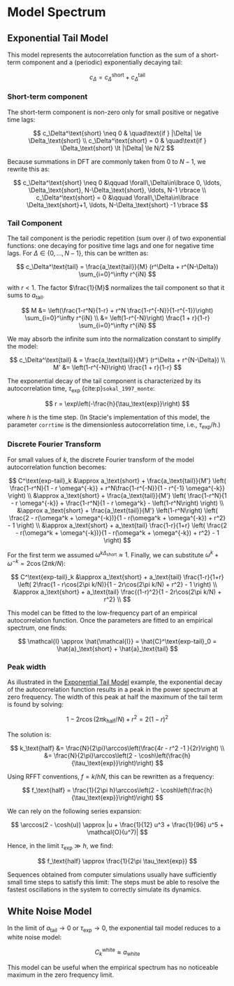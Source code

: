 # Model Spectrum

## Exponential Tail Model

This model represents the autocorrelation function
as the sum of a short-term component and a (periodic) exponentially decaying tail:

$$
c_\Delta = c_\Delta^\text{short} + c_\Delta^\text{tail}
$$


### Short-term component

The short-term component is non-zero only for small positive or negative time lags:

$$
c_\Delta^\text{short} \neq 0 & \quad\text{if } |\Delta| \le \Delta_\text{short}
\\
c_\Delta^\text{short} = 0 & \quad\text{if } \Delta_\text{short} \lt |\Delta| \le N/2
$$

Because summations in DFT are commonly taken from $0$ to $N-1$, we rewrite this as:


$$
c_\Delta^\text{short}
    \neq 0 &\qquad \forall\,\Delta\in\lbrace
        0, \ldots, \Delta_\text{short},
        N-\Delta_\text{short}, \ldots, N-1
    \rbrace
\\
c_\Delta^\text{short}
    = 0 &\qquad \forall\,\Delta\in\lbrace
        \Delta_\text{short}+1, \ldots, N-\Delta_\text{short} -1
    \rbrace
$$


### Tail Component

The tail component is the periodic repetition (sum over $i$) of two exponential functions:
one decaying for positive time lags and one for negative time lags.
For $\Delta \in \lbrace 0, \ldots, N-1 \rbrace$, this can be written as:

$$
c_\Delta^\text{tail}
    = \frac{a_\text{tail}}{M} (r^\Delta + r^{N-\Delta}) \sum_{i=0}^\infty r^{iN}
$$

with $r < 1$.
The factor $\frac{1}{M}$ normalizes the tail component so that it sums to $a_\text{tail}$.

$$
M
    &= \left(\frac{1-r^N}{1-r} + r^N \frac{1-r^{-N}}{1-r^{-1}}\right) \sum_{i=0}^\infty r^{iN}
\\
    &= \left(1-r^{-N}\right) \frac{1 + r}{1-r} \sum_{i=0}^\infty r^{iN}
$$

We may absorb the infinite sum into the normalization constant to simplify the model:

$$
c_\Delta^\text{tail}
    & = \frac{a_\text{tail}}{M'} (r^\Delta + r^{N-\Delta})
\\
M'
    &= \left(1-r^{-N}\right) \frac{1 + r}{1-r}
$$


The exponential decay of the tail component is characterized by
its autocorrelation time, $\tau_\text{exp}$ {cite:p}`sokal_1997_monte`:

$$
    r = \exp\left(-\frac{h}{\tau_\text{exp}}\right)
$$

where $h$ is the time step.
(In Stacie's implementation of this model, the parameter `corrtime` is
the dimensionless autocorrelation time, i.e., $\tau_\text{exp} / h$.)


### Discrete Fourier Transform

For small values of $k$, the discrete Fourier transform of the model autocorrelation function becomes:

$$
C^\text{exp-tail}_k
    &\approx
    a_\text{short} + \frac{a_\text{tail}}{M'} \left(
        \frac{1-r^N}{1 - r \omega^{-k}} + r^N\frac{1-r^{-N}}{1 - r^{-1} \omega^{-k}}
    \right)
\\
    &\approx
    a_\text{short} + \frac{a_\text{tail}}{M'} \left(
        \frac{1-r^N}{1 - r \omega^{-k}} + \frac{1-r^N}{1 - r \omega^k} - \left(1-r^N\right)
    \right)
\\
    &\approx
    a_\text{short} + \frac{a_\text{tail}}{M'} \left(1-r^N\right) \left(
         \frac{2 - r(\omega^k + \omega^{-k})}{1 - r(\omega^k + \omega^{-k}) + r^2} - 1
    \right)
\\
    &\approx
    a_\text{short} + a_\text{tail} \frac{1-r}{1+r} \left(
         \frac{2 - r(\omega^k + \omega^{-k})}{1 - r(\omega^k + \omega^{-k}) + r^2} - 1
    \right)
$$

For the first term we assumed $\omega^{k\Delta_\text{short}}\approx 1$.
Finally, we can substitute $\omega^k + \omega^{-k} = 2\cos(2\pi k/N)$:

$$
C^\text{exp-tail}_k
    &\approx
    a_\text{short} + a_\text{tail} \frac{1-r}{1+r} \left(
         2\frac{1 - r\cos(2\pi k/N)}{1 - 2r\cos(2\pi k/N) + r^2} - 1
    \right)
    \\
    &\approx
    a_\text{short} + a_\text{tail} \frac{(1-r)^2}{1 - 2r\cos(2\pi k/N) + r^2}
    \\
$$


This model can be fitted to the low-frequency part of an empirical autocorrelation function.
Once the parameters are fitted to an empirical spectrum, one finds:

$$
    \mathcal{I} \approx \hat{\mathcal{I}} = \hat{C}^\text{exp-tail}_0 = \hat{a}_\text{short} + \hat{a}_\text{tail}
$$


### Peak width

As illustrated in the
[Exponential Tail Model](../../examples/model.py)
example, the exponential decay of the autocorrelation function results in
a peak in the power spectrum at zero frequency.
The width of this peak at half the maximum of the tail term is found by solving:

$$
    1 - 2 r \cos(2\pi k_\text{half}/N) + r^2 = 2 (1 - r)^2
$$

The solution is:

$$
    k_\text{half}
        &= \frac{N}{2\pi}\arccos\left(\frac{4r - r^2 -1 }{2r}\right)
    \\
        &= \frac{N}{2\pi}\arccos\left(2 - \cosh\left(\frac{h}{\tau_\text{exp}}\right)\right)
$$

Using RFFT conventions, $f=k/hN$, this can be rewritten as a frequency:

$$
    f_\text{half}
        = \frac{1}{2\pi h}\arccos\left(2 - \cosh\left(\frac{h}{\tau_\text{exp}}\right)\right)
$$

We can rely on the following series expansion:

$$
    \arccos(2 - \cosh(u))
    \approx
    |u + \frac{1}{12} u^3 + \frac{1}{96} u^5 + \mathcal{O}(u^7)|
$$

Hence, in the limit $\tau_\text{exp} \gg h$, we find:

$$
    f_\text{half}
        \approx \frac{1}{2\pi \tau_\text{exp}}
$$

Sequences obtained from computer simulations
usually have sufficiently small time steps to satisfy this limit:
The steps must be able to resolve the fastest oscillations in the system
to correctly simulate its dynamics.


## White Noise Model

In the limit of $a_\text{tail} \rightarrow 0$ or $\tau_\text{exp} \rightarrow 0$,
the exponential tail model reduces to a white noise model:

$$
    C^\text{white}_k \approx a_\text{white}
$$

This model can be useful when the empirical spectrum has no noticeable maximum
in the zero frequency limit.
